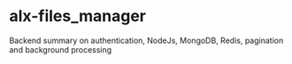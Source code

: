 # alx-files_manager
Backend summary on authentication, NodeJs, MongoDB, Redis, pagination and background processing
